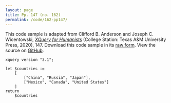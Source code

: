 ```yaml
---
layout: page
title: Pp. 147 (no. 162)
permalink: /code/162-pp147/
---
```


This code sample is adapted from Clifford B. Anderson and Joseph C. Wicentowski, 
[_XQuery for Humanists_](/) (College Station: Texas A&M University Press, 2020), 147. 
Download this code sample in its [raw form](/code/162-pp147/162-pp147.xq).
View the source on [GitHub](https://github.com/coding4humanists/xquery4humanists/blob/master/code/162-pp147/162-pp147.xq).

```xquery
xquery version "3.1";

let $countries :=
    [
        ["China", "Russia", "Japan"],
        ["Mexico", "Canada", "United States"]
    ]
return
    $countries
```  
